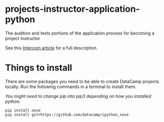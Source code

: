 # projects-instructor-application-python
The audition and tests portions of the application process for becoming a project instructor

See this [Intercom article](https://instructor-support.datacamp.com/projects/the-application-process-for-becoming-a-project-instructor) for a full description.

# Things to install

There are some packages you need to be able to create DataCamp projects locally. Run the following commands in a terminal to install them.

*You might need to change pip into pip3 depending on how you installed python.*

```
pip install nose
pip install git+https://github.com/datacamp/ipython_nose
```
